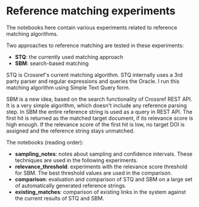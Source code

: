 # Reference matching experiments

The notebooks here contain various experiments related to reference matching algorithms.

Two approaches to reference matching are tested in these experiments:

  * **STQ**: the currently used matching approach
  * **SBM**: search-based matching

STQ is Crossref's current matching algorithm. STQ internally uses a 3rd party parser and regular expressions and queries the Oracle. I run this matching algorithm using Simple Text Query form.

SBM is a new idea, based on the search functionality of Crossref REST API. It is a very simple algorithm, which doesn't include any reference parsing step. In SBM the entire reference string is used as a query in REST API. The first hit is returned as the matched target document, if its relevance score is high enough. If the relevance score of the first hit is low, no target DOI is assigned and the reference string stays unmatched.

The notebooks (reading order):

  * **sampling\_notes**: notes about sampling and confidence intervals. These techniques are used in the following experiments.
  * **relevance\_threshold**: experiments with the relevance score threshold for SBM. The best threshold values are used in the comparison.
  * **comparison**: evaluation and comparison of STQ and SBM on a large set of automatically generated reference strings.
  * **existing\_matches**: comparison of existing links in the system against the current results of STQ and SBM.
